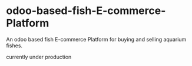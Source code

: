 # odoo-based-fish-E-commerce-Platform
An odoo based fish E-commerce Platform for buying and selling aquarium fishes.

currently under production
